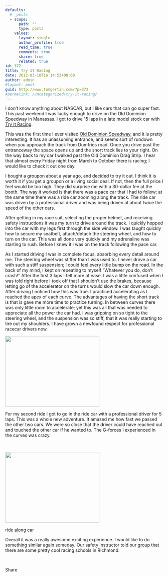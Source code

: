 ```yaml
---
defaults:
  # _posts
  - scope:
      path: ""
      type: posts
    values:
      layout: single
      author_profile: true
      read_time: true
      comments: true
      share: true
      related: true
id: 372
title: Try It Racing
date: 2012-03-18T16:14:53+00:00
author: admin
#layout: post
guid: http://www.tomgertin.com/?p=372
#permalink: /uncategorized/try-it-racing/
---
```

I don’t know anything about NASCAR, but I like cars that can go super fast. This past weekend I was lucky enough to drive on the Old Dominion Speedway in Manassas. I got to drive 15 laps in a late model stock car with [Try It Racing](http://www.tryitracing.com/).

This was the first time I ever visited [Old Dominion Speedway](http://www.olddominionspeedway.com/), and it is pretty interesting. It has an unassuming entrance, and seems sort of rundown when you approach the track from Dumfries road. Once you drive past the entranceway the space opens up and the short track lies to your right. On the way back to my car I walked past the Old Dominion Drag Strip. I hear that almost every Friday night from March to October there is racing; I would like to check it out one day.

I bought a groupon about a year ago, and decided to try it out. I think it is worth it if you get a groupon or a living social deal. If not, then the full price I feel would be too high. They did surprise me with a 30-dollar fee at the booth. The way it worked is that there was a pace car that I had to follow; at the same time there was a ride car zooming along the track. The ride car was driven by a professional driver and was being driven at about twice the speed of the other cars.

After getting in my race suit, selecting the proper helmet, and receiving safety instructions it was my turn to drive around the track. I quickly hopped into the car with my legs first through the side window. I was taught quickly how to secure my seatbelt, attach/detach the steering wheel, and how to turn on the car. This was all done very quickly and my adrenaline was starting to rush. Before I knew it I was on the track following the pace car.

As I started driving I was in complete focus, absorbing every detail around me. The steering wheel was stiffer than I was used to. I never drove a car with such a stiff suspension; I could feel every little bump on the road. In the back of my mind, I kept on repeating to myself “Whatever you do, don’t crash!” After the first 3 laps I felt more at ease. I was a little confused when I was told right before I took off that I shouldn’t use the brakes, because letting go of the accelerator on the turns would slow the car down enough. After driving I noticed how this was true. I practiced accelerating as I reached the apex of each curve. The advantages of having the short track is that is gave me more time to practice turning. In between curves there was only little room to accelerate; yet this was all that was needed to appreciate all the power the car had. I was gripping on so tight to the steering wheel, and the suspension was so stiff, that it was really starting to tire out my shoulders. I have grown a newfound respect for professional racecar drivers now.

[<img class="alignnone size-medium wp-image-375" title="me_driving" src="http://www.tomgertin.com/blog/wp-content/uploads/2012/03/me_driving-300x225.jpg" alt="" width="300" height="225" />](http://www.tomgertin.com/blog/wp-content/uploads/2012/03/me_driving.jpg)

For my second ride I got to go in the ride car with a professional driver for 5 laps. This was a whole new adventure. It amazed me how fast we passed the other two cars. We were so close that the driver could have reached out and touched the other car if he wanted to. The G-forces I experienced in the curves was crazy.

&nbsp;

<div id="attachment_377" style="width: 310px" class="wp-caption alignnone">
  <a href="http://www.tomgertin.com/blog/wp-content/uploads/2012/03/rider_car.jpg"><img class="size-medium wp-image-377" title="rider_car" src="http://www.tomgertin.com/blog/wp-content/uploads/2012/03/rider_car-300x225.jpg" alt="" width="300" height="225" /></a>
  
  <p class="wp-caption-text">
    ride along car
  </p>
</div>

Overall it was a really awesome exciting experience. I would like to do something similar again someday. Our safety instructor told our group that there are some pretty cool racing schools in Richmond.

&nbsp;

<div class="addtoany_share_save_container addtoany_content_bottom">
  <div class="a2a_kit a2a_kit_size_32 addtoany_list a2a_target" id="wpa2a_63">
    <a class="a2a_dd addtoany_share_save" href="https://www.addtoany.com/share_save"><img src="http://www.tomgertin.com/blog/wp-content/plugins/add-to-any/share_save_171_16.png" width="171" height="16" alt="Share" /></a>
  </div>
</div>